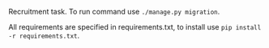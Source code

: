 Recruitment task. To run command use `./manage.py migration`.

All requirements are specified in requirements.txt, to install use `pip install -r requirements.txt`.

